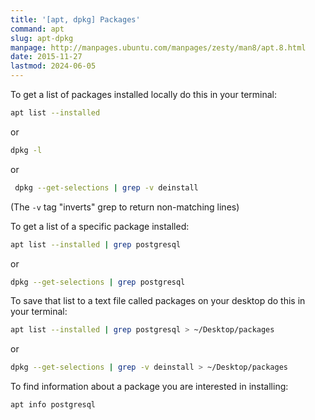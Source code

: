 ```yaml
---
title: '[apt, dpkg] Packages'
command: apt
slug: apt-dpkg
manpage: http://manpages.ubuntu.com/manpages/zesty/man8/apt.8.html
date: 2015-11-27
lastmod: 2024-06-05
---
```


To get a list of packages installed locally do this in your terminal:

```bash
apt list --installed
```

or 

```bash
dpkg -l
```

or

```bash
 dpkg --get-selections | grep -v deinstall
```

(The `-v` tag "inverts" grep to return non-matching lines)

To get a list of a specific package installed:

```bash
apt list --installed | grep postgresql
```

or

```bash
dpkg --get-selections | grep postgresql
```

To save that list to a text file called packages on your desktop do this in your terminal:

```bash
apt list --installed | grep postgresql > ~/Desktop/packages
```

or

```bash
dpkg --get-selections | grep -v deinstall > ~/Desktop/packages
```

To find information about a package you are interested in installing:

```bash
apt info postgresql
```